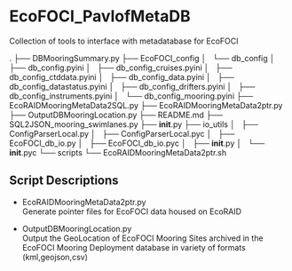 # EcoFOCI_PavlofMetaDB
Collection of tools to interface with metadatabase for EcoFOCI

.
├── DBMooringSummary.py
├── EcoFOCI_config
│   └── db_config
│       ├── db_config.pyini
│       ├── db_config_cruises.pyini
│       ├── db_config_ctddata.pyini
│       ├── db_config_data.pyini
│       ├── db_config_datastatus.pyini
│       ├── db_config_drifters.pyini
│       ├── db_config_instruments.pyini
│       └── db_config_mooring.pyini
├── EcoRAIDMooringMetaData2SQL.py
├── EcoRAIDMooringMetaData2ptr.py
├── OutputDBMooringLocation.py
├── README.md
├── SQL2JSON_mooring_swimlanes.py
├── __init__.py
├── io_utils
│   ├── ConfigParserLocal.py
│   ├── ConfigParserLocal.pyc
│   ├── EcoFOCI_db_io.py
│   ├── EcoFOCI_db_io.pyc
│   ├── __init__.py
│   └── __init__.pyc
└── scripts
    └── EcoRAIDMooringMetaData2ptr.sh
    
## Script Descriptions

- EcoRAIDMooringMetaData2ptr.py   
	 Generate pointer files for EcoFOCI data housed on EcoRAID

- OutputDBMooringLocation.py   
	 Output the GeoLocation of EcoFOCI Mooring Sites archived in the EcoFOCI 
 		Mooring Deployment database in variety of formats (kml,geojson,csv)